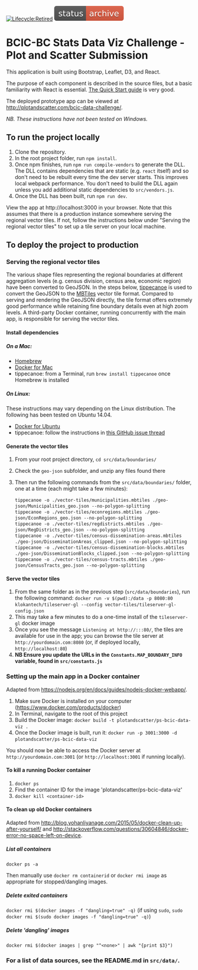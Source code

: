 [![Lifecycle:Retired](https://img.shields.io/badge/Lifecycle-Retired-d45500)](<Redirect-URL>)
[![status: archive](https://github.com/GIScience/badges/raw/master/status/archive.svg)](https://github.com/GIScience/badges#archive)

# BCIC-BC Stats Data Viz Challenge - Plot and Scatter Submission

This application is built using Bootstrap, Leaflet, D3, and React.

The purpose of each component is described in the source files, but a basic familiarity with React is essential. [The Quick Start guide](https://facebook.github.io/react/docs/hello-world.html) is very good.

The deployed prototype app can be viewed at http://plotandscatter.com/bcic-data-challenge/.

*NB. These instructions have not been tested on Windows.*

## To run the project locally

1. Clone the repository.
2. In the root project folder, run `npm install`.
3. Once npm finishes, run `npm run compile-vendors` to generate the DLL. The DLL contains dependencies that are static (e.g. `react` itself) and so don't need to be rebuilt every time the dev server starts. This improves local webpack performance. You don't need to build the DLL again unless you add additional static dependencies to `src/vendors.js`.
4. Once the DLL has been built, run `npm run dev`.

View the app at http://localhost:3000 in your browser. Note that this assumes that there is a production instance somewhere serving the regional vector tiles. If not, follow the instructions below under "Serving the regional vector tiles" to set up a tile server on your local machine.

## To deploy the project to production

### Serving the regional vector tiles

The various shape files representing the regional boundaries at different aggregation levels (e.g. census division, census area, economic region) have been converted to GeoJSON. In the steps below, [tippecanoe](https://github.com/mapbox/tippecanoe) is used to convert the GeoJSON to the [MBTiles](https://github.com/mapbox/mbtiles-spec) vector tile format. Compared to serving and rendering the GeoJSON directly, the tile format offers extremely good performance while retaining fine boundary details even at high zoom levels. A third-party Docker container, running concurrently with the main app, is responsible for serving the vector tiles.

#### Install dependencies

##### On a Mac:

* [Homebrew](https://brew.sh)
* [Docker for Mac](https://docs.docker.com/docker-for-mac/)
* tippecanoe: from a Terminal, run `brew install tippecanoe` once Homebrew is installed

##### On Linux:

These instructions may vary depending on the Linux distribution. The following has been tested on Ubuntu 14.04.

* [Docker for Ubuntu](https://docs.docker.com/engine/installation/linux/ubuntu/)
* tippecanoe: follow the instructions in [this GitHub issue thread](https://github.com/mapbox/tippecanoe/issues/36)

#### Generate the vector tiles

1. From your root project directory, `cd src/data/boundaries/`
2. Check the `geo-json` subfolder, and unzip any files found there
3. Then run the following commands from the `src/data/boundaries/` folder, one at a time (each might take a few minutes):

    ```
    tippecanoe -o ./vector-tiles/municipalities.mbtiles ./geo-json/Municipalities_geo.json --no-polygon-splitting
    tippecanoe -o ./vector-tiles/econregions.mbtiles ./geo-json/EconRegions_geo.json --no-polygon-splitting
    tippecanoe -o ./vector-tiles/regdistricts.mbtiles ./geo-json/RegDistricts_geo.json --no-polygon-splitting
    tippecanoe -o ./vector-tiles/census-dissemination-areas.mbtiles ./geo-json/DisseminationAreas_clipped.json --no-polygon-splitting
    tippecanoe -o ./vector-tiles/census-dissemination-blocks.mbtiles ./geo-json/DisseminationBlocks_clipped.json --no-polygon-splitting
    tippecanoe -o ./vector-tiles/census-tracts.mbtiles ./geo-json/CensusTracts_geo.json --no-polygon-splitting
    ```

#### Serve the vector tiles

1. From the same folder as in the previous step (`src/data/boundaries`), run the following command:
    `docker run -v $(pwd):/data -p 8080:80 klokantech/tileserver-gl --config vector-tiles/tileserver-gl-config.json`
2. This may take a few minutes to do a one-time install of the `tileserver-gl` docker image
3. Once you see the message `Listening at http://:::80/`, the tiles are available for use in the app; you can browse the tile server at `http://yourdomain.com:8080` (or, if deployed locally, `http://localhost:80`)
4. **NB Ensure you update the URLs in the `Constants.MAP_BOUNDARY_INFO` variable, found in `src/constants.js`**

### Setting up the main app in a Docker container

Adapted from https://nodejs.org/en/docs/guides/nodejs-docker-webapp/.

1. Make sure Docker is installed on your computer (https://www.docker.com/products/docker)
2. In Terminal, navigate to the root of this project
3. Build the Docker image: `docker build -t plotandscatter/ps-bcic-data-viz .`
4. Once the Docker image is built, run it: `docker run -p 3001:3000 -d plotandscatter/ps-bcic-data-viz`

You should now be able to access the Docker server at `http://yourdomain.com:3001` (or `http://localhost:3001` if running locally).

#### To kill a running Docker container

1. `docker ps`
2. Find the container ID for the image 'plotandscatter/ps-bcic-data-viz'
3. `docker kill <container-id>`

#### To clean up old Docker containers

Adapted from http://blog.yohanliyanage.com/2015/05/docker-clean-up-after-yourself/ and http://stackoverflow.com/questions/30604846/docker-error-no-space-left-on-device.

##### List all containers

`docker ps -a`

Then manually use `docker rm containerid` or `docker rmi image` as appropriate for stopped/dangling images.

##### Delete exited containers

`docker rmi $(docker images -f "dangling=true" -q)` (if using `sudo`, `sudo docker rmi $(sudo docker images -f "dangling=true" -q)`)

##### Delete 'dangling' images

`docker rmi $(docker images | grep "^<none>" | awk "{print $3}")`

### For a list of data sources, see the README.md in `src/data/`.
